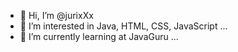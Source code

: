- 👋 Hi, I’m @jurixXx
- 👀 I’m interested in Java, HTML, CSS, JavaScript ...
- 🌱 I’m currently learning at JavaGuru ...


<!---
jurixXx/jurixXx is a ✨ special ✨ repository because its `README.md` (this file) appears on your GitHub profile.
You can click the Preview link to take a look at your changes.
--->
